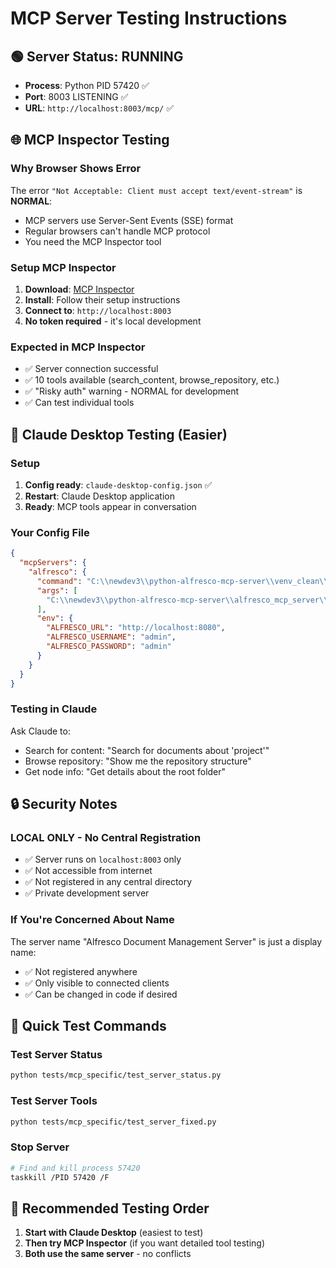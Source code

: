 # MCP Server Testing Instructions

## 🟢 Server Status: RUNNING
- **Process**: Python PID 57420 ✅
- **Port**: 8003 LISTENING ✅  
- **URL**: `http://localhost:8003/mcp/` ✅

## 🌐 MCP Inspector Testing

### Why Browser Shows Error
The error `"Not Acceptable: Client must accept text/event-stream"` is **NORMAL**:
- MCP servers use Server-Sent Events (SSE) format
- Regular browsers can't handle MCP protocol
- You need the MCP Inspector tool

### Setup MCP Inspector
1. **Download**: [MCP Inspector](https://github.com/modelcontextprotocol/inspector)
2. **Install**: Follow their setup instructions
3. **Connect to**: `http://localhost:8003`
4. **No token required** - it's local development

### Expected in MCP Inspector
- ✅ Server connection successful
- ✅ 10 tools available (search_content, browse_repository, etc.)
- ✅ "Risky auth" warning - NORMAL for development
- ✅ Can test individual tools

## 💬 Claude Desktop Testing (Easier)

### Setup
1. **Config ready**: `claude-desktop-config.json` ✅
2. **Restart**: Claude Desktop application
3. **Ready**: MCP tools appear in conversation

### Your Config File
```json
{
  "mcpServers": {
    "alfresco": {
      "command": "C:\\newdev3\\python-alfresco-mcp-server\\venv_clean\\Scripts\\python.exe",
      "args": [
        "C:\\newdev3\\python-alfresco-mcp-server\\alfresco_mcp_server\\fastmcp_server.py"
      ],
      "env": {
        "ALFRESCO_URL": "http://localhost:8080",
        "ALFRESCO_USERNAME": "admin", 
        "ALFRESCO_PASSWORD": "admin"
      }
    }
  }
}
```

### Testing in Claude
Ask Claude to:
- Search for content: "Search for documents about 'project'"
- Browse repository: "Show me the repository structure"
- Get node info: "Get details about the root folder"

## 🔒 Security Notes

### LOCAL ONLY - No Central Registration
- ✅ Server runs on `localhost:8003` only
- ✅ Not accessible from internet
- ✅ Not registered in any central directory
- ✅ Private development server

### If You're Concerned About Name
The server name "Alfresco Document Management Server" is just a display name:
- ✅ Not registered anywhere
- ✅ Only visible to connected clients
- ✅ Can be changed in code if desired

## 🧪 Quick Test Commands

### Test Server Status
```bash
python tests/mcp_specific/test_server_status.py
```

### Test Server Tools
```bash
python tests/mcp_specific/test_server_fixed.py
```

### Stop Server
```bash
# Find and kill process 57420
taskkill /PID 57420 /F
```

## 🎯 Recommended Testing Order
1. **Start with Claude Desktop** (easiest to test)
2. **Then try MCP Inspector** (if you want detailed tool testing)
3. **Both use the same server** - no conflicts 